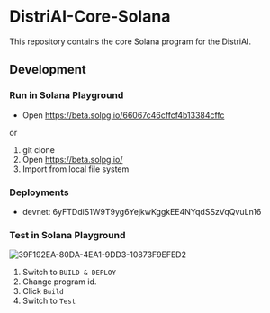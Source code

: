 # DistriAI-Core-Solana
This repository contains the core Solana program for the DistriAI.

## Development
### Run in Solana Playground
- Open https://beta.solpg.io/66067c46cffcf4b13384cffc

or

1. git clone
1. Open https://beta.solpg.io/
1. Import from local file system

### Deployments
- devnet: 6yFTDdiS1W9T9yg6YejkwKggkEE4NYqdSSzVqQvuLn16

### Test in Solana Playground

![39F192EA-80DA-4EA1-9DD3-10873F9EFED2](https://github.com/distri-group/DistriAI-Core-Solana/assets/96568736/efd8fdd1-eb93-44ca-86d2-5c18486e7165)

1. Switch to `BUILD & DEPLOY`
1. Change program id.
1. Click `Build`
1. Switch to `Test`
